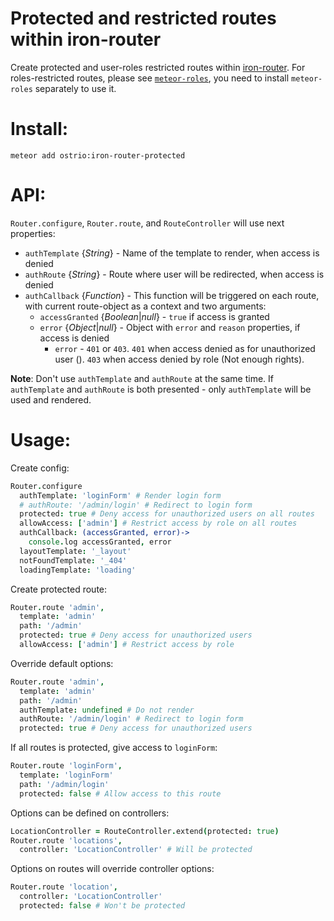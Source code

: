 Protected and restricted routes within iron-router
========
Create protected and user-roles restricted routes within [iron-router](https://atmospherejs.com/iron/router).
For roles-restricted routes, please see [`meteor-roles`](https://github.com/alanning/meteor-roles), you need to install `meteor-roles` separately to use it.

Install:
========
```shell
meteor add ostrio:iron-router-protected
```

API:
========
`Router.configure`, `Router.route`, and `RouteController` will use next properties:
 - `authTemplate` {*String*} - Name of the template to render, when access is denied
 - `authRoute` {*String*} - Route where user will be redirected, when access is denied
 - `authCallback` {*Function*} - This function will be triggered on each route, with current route-object as a context and two arguments:
    * `accessGranted` {*Boolean*|*null*} - `true` if access is granted
    * `error` {*Object*|*null*} - Object with `error` and `reason` properties, if access is denied
      - `error` - `401` or `403`. `401` when access denied as for unauthorized user (). `403` when access denied by role (Not enough rights).

__Note__: Don't use `authTemplate` and `authRoute` at the same time. If `authTemplate` and `authRoute` is both presented - only `authTemplate` will be used and rendered.


Usage:
========
Create config:
```coffeescript
Router.configure
  authTemplate: 'loginForm' # Render login form
  # authRoute: '/admin/login' # Redirect to login form
  protected: true # Deny access for unauthorized users on all routes
  allowAccess: ['admin'] # Restrict access by role on all routes
  authCallback: (accessGranted, error)->
    console.log accessGranted, error
  layoutTemplate: '_layout'
  notFoundTemplate: '_404'
  loadingTemplate: 'loading'
```

Create protected route:
```coffeescript
Router.route 'admin',
  template: 'admin'
  path: '/admin'
  protected: true # Deny access for unauthorized users
  allowAccess: ['admin'] # Restrict access by role
```

Override default options:
```coffeescript
Router.route 'admin',
  template: 'admin'
  path: '/admin'
  authTemplate: undefined # Do not render
  authRoute: '/admin/login' # Redirect to login form
  protected: true # Deny access for unauthorized users
```

If all routes is protected, give access to `loginForm`:
```coffeescript
Router.route 'loginForm',
  template: 'loginForm'
  path: '/admin/login'
  protected: false # Allow access to this route
```

Options can be defined on controllers:
```coffeescript
LocationController = RouteController.extend(protected: true)
Router.route 'locations',
  controller: 'LocationController' # Will be protected
```

Options on routes will override controller options:
```coffeescript
Router.route 'location',
  controller: 'LocationController'
  protected: false # Won't be protected
```
